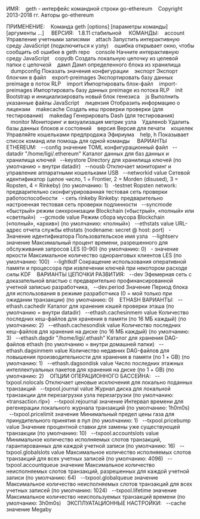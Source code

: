 ИМЯ:
   geth - интерфейс командной строки go-ethereum
   Copyright 2013-2018 гг. Авторы go-ethereum

ПРИМЕНЕНИЕ:
   Команда geth [options] [параметры команды] [аргументы ...]
   
ВЕРСИЯ:
  1.8.11 стабильной
   
КОМАНДЫ:
   account Управление учетными записями
   attach Запустить интерактивную среду JavaScript (подключиться к узлу)
   ошибка открывает окно, чтобы сообщить об ошибке в geth repo
   console Начните интерактивную среду JavaScript
   copydb Создать локальную цепочку из целевой папки с цепочкой
   дамп Дамп определенного блока из хранилища
   dumpconfig Показать значения конфигурации
   экспорт Экспорт блокчин в файл
   export-preimages Экспортировать базу данных preimage в поток RLP
   import Импортировать блок-файл
   import-preimages Импортировать базу данных preimage из потока RLP
   init Bootstrap и инициализировать новый блок генезиса
   js Выполнить указанные файлы JavaScript
   лицензия Отобразить информацию о лицензии
   makecache Создать кеш проверки проверки (для тестирования)
   makedag Генерировать Dash (для тестирования)
   monitor Мониторинг и визуализация метрик узла
   Удаленоb Удалить базы данных блоков и состояний
   версия Версия для печати
   кошелек Управляйте кошельками предпродажа Эфириума
   help, h Показывает список команд или помощь для одной команды
   
ВАРИАНТЫ ETHEREUM:
  --config значение TOML конфигурационный файл
  --datadir "/home/ligi/.ethereum" Каталог данных для баз данных и хранилища ключей
  --keystore Directory для хранилища ключей (по умолчанию = внутри datadir)
  --nousb Отключает мониторинг и управление аппаратными кошельками USB
  --networkid value Сетевой идентификатор (целое число, 1 = Frontier, 2 = Morden (disused), 3 = Ropsten, 4 = Rinkeby) (по умолчанию: 1)
  -testnet Ropsten network: предварительно сконфигурированная тестовая сеть проверки работоспособности
  - сеть rinkeby Rinkeby: предварительно настроенная тестовая сеть проверки подлинности
  --syncmode «быстрый» режим синхронизации Blockchain («быстрый», «полный» или «светлый»)
  --gcmode value Режим сбора мусора Blockchain («полный», «архив») (по умолчанию: «полный»)
  --ethstats value URL-адрес отчета службы ethstats (nodename: secret @ host: port)
  - Значение идентификатора Пользовательское имя узла
  --lightserv значение Максимальный процент времени, разрешенного для обслуживания запросов LES (0-90) (по умолчанию: 0)
  - значение яркости Максимальное количество одноранговых клиентов LES (по умолчанию: 100)
  --lightkdf Сокращение использования оперативной памяти и процессора при извлечении ключей при некотором расходе силы KDF
  
ВАРИАНТЫ ЦЕПОЧКИ РАЗВИТИЯ:
  --dev Эфемерная сеть с доказательной властью с предварительно профинансированной учетной записью разработчика,
  --dev.period Значение Период блока для использования в режиме разработчика (0 = мой только при ожидании транзакции) (по умолчанию: 0)
  
ETHASH ВАРИАНТЫ:
  --ethash.cachedir Каталог для хранения кэшей проверки эташа (по умолчанию = внутри datadir)
  --ethash.cachesinmem value Количество последних кеш-файлов для хранения в памяти (по 16 МБ каждый) (по умолчанию: 2)
  --ethash.cachesondisk value Количество последних кеш-файлов для хранения на диске (по 16 МБ каждый) (по умолчанию: 3)
  --ethash.dagdir "/home/ligi/.ethash" Каталог для хранения DAG-файлов ethash (по умолчанию = внутри домашней папки)
  --ethash.dagsinmem value Количество недавних DAG-файлов для повышения производительности для хранения в памяти (по 1 + GB) (по умолчанию: 1)
  --ethash.dagsondisk value Число последних этажных интеллектуальных пакетов для хранения на диске (по 1 + GB) (по умолчанию: 2)
  
ОПЦИИ ОПЕРАЦИОННОГО БАССЕЙНА:
  --txpool.nolocals Отключает ценовые исключения для локально поданных транзакций
  --txpool.journal value Журнал диска для локальной транзакции для перезагрузки узла перезагрузки (по умолчанию: «transaction.rlp»)
  --txpool.rejournal значение Интервал времени для регенерации локального журнала транзакций (по умолчанию: 1h0m0s)
  --txpool.pricelimit значение Минимальный предел цены газа для принудительного принятия в пул (по умолчанию: 1)
  --txpool.pricebump value Значение процентной ставки для замены уже существующей транзакции (по умолчанию: 10)
  --txpool.accountslots value Минимальное количество исполняемых слотов транзакций, гарантированных для каждой учетной записи (по умолчанию: 16)
  --txpool.globalslots value Максимальное количество исполняемых слотов транзакций для всех учетных записей (по умолчанию: 4096)
  --txpool.accountqueue значение Максимальное количество неисполняемых слотов транзакций, разрешенных для каждой учетной записи (по умолчанию: 64)
  --txpool.globalqueue значение Максимальное количество неисполняемых слотов транзакций для всех учетных записей (по умолчанию: 1024)
  --txpool.lifetime значение Максимальное количество неиспользуемых транзакций времени (по умолчанию: 3h0m0s)
  
ЭКСПЛУАТАЦИОННЫЕ НАСТРОЙКИ:
  --cache значение Megaby
